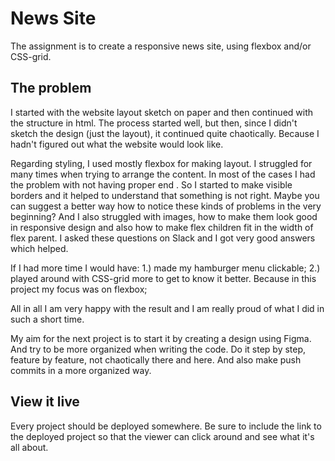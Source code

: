 # News Site

The assignment is to create a responsive news site, using flexbox and/or CSS-grid.

## The problem

I started with the website layout sketch on paper and then continued with the structure in html. The process started well, but then, since I didn't sketch the design (just the layout), it continued quite chaotically. Because I hadn't figured out what the website would look like. 

Regarding styling, I used mostly flexbox for making layout. I struggled for many times when trying to arrange the content. In most of the cases I had the problem with not having proper end </tags>. So I started to make visible borders and it helped to understand that something is not right. Maybe you can suggest a better way how to notice these kinds of problems in the very beginning? And I also struggled with images, how to make them look good in responsive design and also how to make flex children fit in the width of flex parent. I asked these questions on Slack and I got very good answers which helped.

If I had more time I would have:
    1.) made my hamburger menu clickable;
    2.) played around with CSS-grid more to get to know it better. Because in this project my focus was on flexbox;

All in all I am very happy with the result and I am really proud of what I did in such a short time.

My aim for the next project is to start it by creating a design using Figma. And try to be more organized when writing the code. Do it step by step, feature by feature, not chaotically there and here. And also make push commits in a more organized way.


## View it live
Every project should be deployed somewhere. Be sure to include the link to the deployed project so that the viewer can click around and see what it's all about.
